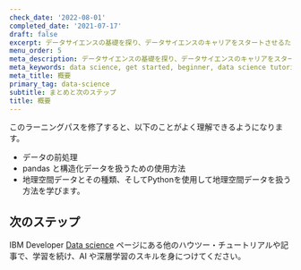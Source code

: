 ```yaml
---
check_date: '2022-08-01'
completed_date: '2021-07-17'
draft: false
excerpt: データサイエンスの基礎を探り、データサイエンスのキャリアをスタートさせるための基礎を構築します。
menu_order: 5
meta_description: データサイエンスの基礎を探り、データサイエンスのキャリアをスタートさせるための基礎を構築します。
meta_keywords: data science, get started, beginner, data science tutorials
meta_title: 概要
primary_tag: data-science
subtitle: まとめと次のステップ
title: 概要
---
```


このラーニングパスを修了すると、以下のことがよく理解できるようになります。

* データの前処理
* pandas と構造化データを扱うための使用方法
* 地理空間データとその種類、そしてPythonを使用して地理空間データを扱う方法を学びます。

## 次のステップ

IBM Developer [Data science](/technologies/data-science) ページにある他のハウツー・チュートリアルや記事で、学習を続け、AI や深層学習のスキルを身につけてください。